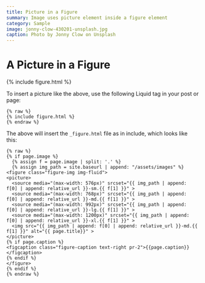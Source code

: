 ```yaml
---
title: Picture in a Figure 
summary: Image uses picture element inside a figure element
category: Sample
image: jonny-clow-430201-unsplash.jpg
caption: Photo by Jonny Clow on Unsplash
---
```


# A Picture in a Figure

{% include figure.html %}

To insert a picture like the above, use the following Liquid tag in your post or page:

```liquid
{% raw %}
{% include figure.html %}
{% endraw %}
```

The above will insert the `_figure.html` file as in include, which looks like this:

```markup
{% raw %}
{% if page.image %}
  {% assign f = page.image | split: '.' %}
  {% assign img_path = site.baseurl | append: "/assets/images" %}
<figure class="figure-img img-fluid">
<picture>
  <source media="(max-width: 576px)" srcset="{{ img_path | append: f[0] | append: relative_url }}-sm.{{ f[1] }}" >
  <source media="(max-width: 768px)" srcset="{{ img_path | append: f[0] | append: relative_url }}-md.{{ f[1] }}" >
  <source media="(max-width: 992px)" srcset="{{ img_path | append: f[0] | append: relative_url }}-lg.{{ f[1] }}" >
  <source media="(max-width: 1200px)" srcset="{{ img_path | append: f[0] | append: relative_url }}-xl.{{ f[1] }}" >
  <img src="{{ img_path | append: f[0] | append: relative_url }}-md.{{ f[1] }}" alt="{{ page.title}}" >
</picture>
{% if page.caption %}
<figcaption class="figure-caption text-right pr-2">{{page.caption}}</figcaption>
{% endif %}
</figure>
{% endif %}
{% endraw %}
```
